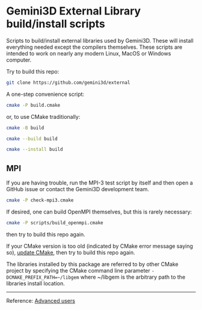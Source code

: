 # Gemini3D External Library build/install scripts

Scripts to build/install external libraries used by Gemini3D.
These will install everything needed except the compilers themselves.
These scripts are intended to work on nearly any modern Linux, MacOS or Windows computer.

Try to build this repo:

```sh
git clone https://github.com/gemini3d/external
```

A one-step convenience script:

```sh
cmake -P build.cmake
```

or, to use CMake traditionally:

```sh
cmake -B build

cmake --build build

cmake --install build
```

## MPI

If you are having trouble, run the MPI-3 test script by itself and then open a GitHub issue or
contact the Gemini3D development team.

```sh
cmake -P check-mpi3.cmake
```

If desired, one can build OpenMPI themselves, but this is rarely necessary:

```sh
cmake -P scripts/build_openmpi.cmake
```

then try to build this repo again.

If your CMake version is too old (indicated by CMake error message saying so), [update CMake](./Readme_cmake.md), then try to build this repo again.

The libraries installed by this package are referred to by other CMake project by specifying the CMake command line parameter `-DCMAKE_PREFIX_PATH=~/libgem` where ~/libgem is the arbitrary path to the libraries install location.

---

Reference: [Advanced users](./Readme_dev.md)
